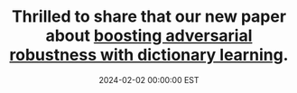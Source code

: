 ---
title: "Thrilled to share that our new paper about [boosting adversarial robustness with dictionary learning](https://arxiv.org/pdf/2502.00834)."
date: 2024-02-02 00:00:00 EST
---